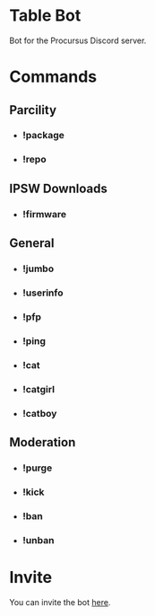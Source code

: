 # Table Bot

Bot for the Procursus Discord server.

# Commands

## Parcility  

* ### !package
* ### !repo

## IPSW Downloads

* ### !firmware

## General

* ### !jumbo
* ### !userinfo
* ### !pfp
* ### !ping
* ### !cat
* ### !catgirl
* ### !catboy

## Moderation

* ### !purge
* ### !kick
* ### !ban
* ### !unban

# Invite

You can invite the bot [here](https://discord.com/api/oauth2/authorize?client_id=795276002552446996&permissions=2080762999&scope=bot%20applications.commands).
